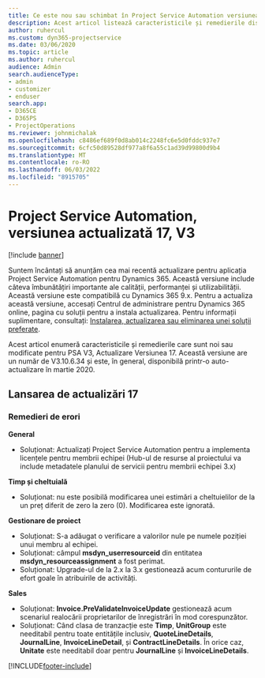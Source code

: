 ```yaml
---
title: Ce este nou sau schimbat în Project Service Automation versiunea actualizată 17, V3
description: Acest articol listează caracteristicile și remedierile disponibile în Project Service Automation Update Versiunea 17, V3.
author: ruhercul
ms.custom: dyn365-projectservice
ms.date: 03/06/2020
ms.topic: article
ms.author: ruhercul
audience: Admin
search.audienceType:
- admin
- customizer
- enduser
search.app:
- D365CE
- D365PS
- ProjectOperations
ms.reviewer: johnmichalak
ms.openlocfilehash: c8486ef689f0d8ab014c2248fc6e5d0fddc937e7
ms.sourcegitcommit: 6cfc50d89528df977a8f6a55c1ad39d99800d9b4
ms.translationtype: MT
ms.contentlocale: ro-RO
ms.lasthandoff: 06/03/2022
ms.locfileid: "8915705"
---
```

# <a name="project-service-automation-update-release-17-v3"></a>Project Service Automation, versiunea actualizată 17, V3

[!include [banner](../includes/psa-now-project-operations.md)]

Suntem încântați să anunțăm cea mai recentă actualizare pentru aplicația Project Service Automation pentru Dynamics 365. Această versiune include câteva îmbunătățiri importante ale calității, performanței și utilizabilității.  Această versiune este compatibilă cu Dynamics 365 9.x. Pentru a actualiza această versiune, accesați Centrul de administrare pentru Dynamics 365 online, pagina cu soluții pentru a instala actualizarea. Pentru informații suplimentare, consultați: [Instalarea, actualizarea sau eliminarea unei soluții preferate](/power-platform/admin/install-remove-preferred-solution).

Acest articol enumeră caracteristicile și remedierile care sunt noi sau modificate pentru PSA V3, Actualizare Versiunea 17. Această versiune are un număr de V3.10.6.34 și este, în general, disponibilă printr-o auto-actualizare în martie 2020.


## <a name="update-release-17"></a>Lansarea de actualizări 17

### <a name="bug-fixes"></a>Remedieri de erori

**General**

- Soluționat: Actualizați Project Service Automation pentru a implementa licențele pentru membrii echipei (Hub-ul de resurse al proiectului va include metadatele planului de servicii pentru membrii echipei 3.x)
 
**Timp și cheltuială**

- Soluționat: nu este posibilă modificarea unei estimări a cheltuielilor de la un preț diferit de zero la zero (0). Modificarea este ignorată.

**Gestionare de proiect**

- Soluționat: S-a adăugat o verificare a valorilor nule pe numele poziției unui membru al echipei.
- Soluționat: câmpul **msdyn_userresourceid** din entitatea **msdyn_resourceassignment** a fost perimat.
- Soluționat: Upgrade-ul de la 2.x la 3.x gestionează acum contururile de efort goale în atribuirile de activități.

**Sales**

- Soluționat: **Invoice.PreValidateInvoiceUpdate** gestionează acum scenariul realocării proprietarilor de înregistrări în mod corespunzător.
- Soluționat: Când clasa de tranzacție este **Timp**, **UnitGroup** este needitabil pentru toate entitățile inclusiv, **QuoteLineDetails**, **JournalLine**, **InvoiceLineDetail**, și **ContractLineDetails**. În orice caz, **Unitate** este needitabil doar pentru **JournalLine** și **InvoiceLineDetails**.




[!INCLUDE[footer-include](../includes/footer-banner.md)]
